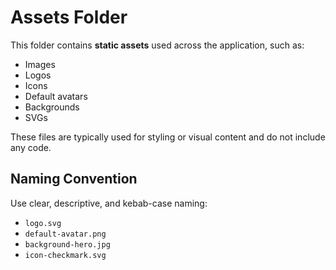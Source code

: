 # Assets Folder

This folder contains **static assets** used across the application, such as:

- Images
- Logos
- Icons
- Default avatars
- Backgrounds
- SVGs

These files are typically used for styling or visual content and do not include any code.

## Naming Convention

Use clear, descriptive, and kebab-case naming:

- `logo.svg`
- `default-avatar.png`
- `background-hero.jpg`
- `icon-checkmark.svg`
